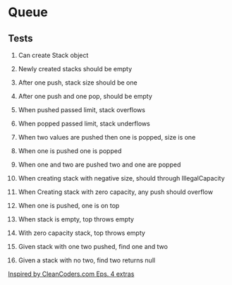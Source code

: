 # Queue

## Tests

1) Can create Stack object

2) Newly created stacks should be empty

3) After one push, stack size should be one

4) After one push and one pop, should be empty

5) When pushed passed limit, stack overflows

6) When popped passed limit, stack underflows

7) When two values are pushed then one is popped, size is one

8) When one is pushed one is popped

9) When one and two are pushed two and one are popped

10) When creating stack with negative size, should through IllegalCapacity

11) When Creating stack with zero capacity, any push should overflow

12) When one is pushed, one is on top

13) When stack is empty, top throws empty

14) With zero capacity stack, top throws empty

15) Given stack with one two pushed, find one and two

16) Given a stack with no two, find two returns null


[Inspired by CleanCoders.com Eps. 4 extras](https://cleancoders.com/videos#clean-code-episode-4)
